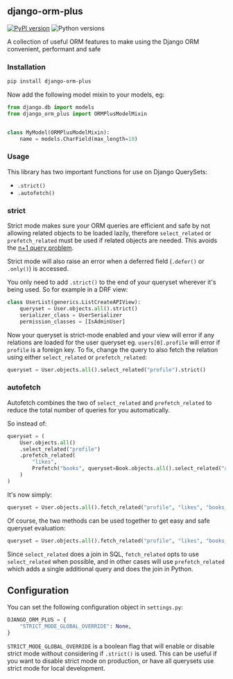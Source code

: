 ## django-orm-plus
[![PyPI version](https://badge.fury.io/py/django-orm-plus.svg)](https://badge.fury.io/py/django-orm-plus)
![Python versions](https://img.shields.io/pypi/pyversions/django-orm-plus.svg?style=flat-square&label=Python%20Versions)

A collection of useful ORM features to make using the Django ORM convenient,
performant and safe

### Installation

```bash
pip install django-orm-plus
```

Now add the following model mixin to your models, eg:

```python
from django.db import models
from django_orm_plus import ORMPlusModelMixin


class MyModel(ORMPlusModelMixin):
    name = models.CharField(max_length=10)
```

### Usage

This library has two important functions for use on Django QuerySets:
- `.strict()`
- `.autofetch()`

### strict
Strict mode makes sure your ORM queries are efficient and safe by not allowing
related objects to be loaded lazily, therefore `select_related`
or `prefetch_related` must be used if related objects are needed. This avoids
the [n+1 query problem](https://scoutapm.com/blog/django-and-the-n1-queries-problem).

Strict mode will also raise an error when a deferred field (`.defer()` or `.only()`)
is accessed.

You only need to add `.strict()` to the end of your queryset wherever it's being used.
So for example in a DRF view:

```python
class UserList(generics.ListCreateAPIView):
    queryset = User.objects.all().strict()
    serializer_class = UserSerializer
    permission_classes = [IsAdminUser]
```

Now your queryset is strict-mode enabled and your view will error if any relations
are loaded for the user queryset eg. `users[0].profile` will error if `profile` is a foreign key.
To fix, change the query to also fetch the relation using either `select_related` or `prefetch_related`:

```python
queryset = User.objects.all().select_related("profile").strict()
```

### autofetch
Autofetch combines the two of `select_related` and `prefetch_related`
to reduce the total number of queries for you automatically.

So instead of:
```python
queryset = (
    User.objects.all()
    .select_related("profile")
    .prefetch_related(
        "likes",
        Prefetch("books", queryset=Book.objects.all().select_related("author")),
    )
)
```

It's now simply:
```python
queryset = User.objects.all().fetch_related("profile", "likes", "books__author")
```

Of course, the two methods can be used together to get easy and safe queryset evaluation:
```python
queryset = User.objects.all().fetch_related("profile", "likes", "books__author").strict()
```

Since `select_related` does a join in SQL, `fetch_related` opts to use `select_related`
when possible, and in other cases will use `prefetch_related` which adds a single additional
query and does the join in Python.


## Configuration

You can set the following configuration object in `settings.py`:

```python
DJANGO_ORM_PLUS = {
    "STRICT_MODE_GLOBAL_OVERRIDE": None,
}
```

`STRICT_MODE_GLOBAL_OVERRIDE` is a boolean flag that will enable or disable strict
mode without considering if `.strict()` is used. This can be useful if you want to
disable strict mode on production, or have all querysets use strict mode for local development.

